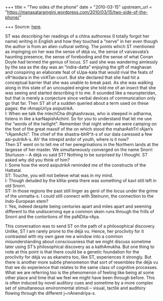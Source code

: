 +++
title = "Two sides of the phone"
date = "2010-03-15"
upstream_url = "https://manasataramgini.wordpress.com/2010/03/15/two-side-of-the-phone/"

+++
Source: [here](https://manasataramgini.wordpress.com/2010/03/15/two-side-of-the-phone/).

ST was describing her readings of a chIna authoress (I totally forgot
her name) writing in English and how they touched a “nerve” in her even
though the author is from an alien cultural setting. The points which ST
mentioned as impinging on her was the sense of déjà vu, the sense of
vaivasvata’s haunting presence, the sense of foreboding and the sense of
what Conan Doyle had termed the genius of locus. ST said she was
wandering aimlessly by the sea as the day was an “indra-datta” enjoying
the gift of maghavan and conspiring an elaborate feat of sUpa-kala that
would rival the feats of vR^ikodara in the virATan court. But she
declared that she had hit a conceptual barrier that she was unable to
break past. As she was walking along in this state of an uncoupled
engine she told me of an insect that she was seeing and started
describing it to me. It sounded like a neuropteridan, but that is merely
a conjecture since verbal devices of communication only go that far.
Then ST all of a sudden queried about a term used on these pages: the
rAmapUrIya asiputrikA.  
I: When we talk the mlechCha dIrghashravas, who is steeped in adharma,
listens in like a karNapishAchinI. So for you to understand that let me
use the “words of the twilight”. Remember that night when we were
camping on the foot of the great massif of the on which stood the
maharAshTrI rAjan’s “rAjamAchi”. The chief of the shastra-bhR^it-s of
our dala caressed a few asi-putrikA-s. Ah’ the intrepid ardor of youth,
where is it now?  
Then ST went on to tell me of her peregrinations in the Northern lands
at the largesse of her master. We simultaneously converged on the name
Snorri Sturluson – A déjà vu said ST? Nothing to be surprised by I
thought. ST asked why did you think of him?  
I: Some how the word asiputrikA reminded me of the constructs of the
Hattatal.  
ST: Touche, you will not believe what was in my mind.  
I: Though deluded by the kIlita-preta there was something of kavI still
left in old Snorri.  
ST: In those regions the past still linger as genii of the locus under
the grime of the unmatta-s. I could still connect with Steinunn, the
connection to the Indo-European stem?  
I: Yes, indeed despite being centuries apart and miles apart and seeming
different to the undiscerning eye a common skein runs through the frills
of Snorri and the contortions of the paNDita-rAya.

This conversation was to send ST on the path of a philosophical
discovery. Unlike, ST I am rarely prone to the déjà vu. Hence, her
proclivity for it contrasted with my own gave me a window into a common
misunderstanding about consciousness that we might discuss sometime
later using ST’s philosophical discovery as a kathAmukha. But one thing
to note at this point is that there could be a genetic foundation for
the proclivity for déjà vu as ekanetra too, like ST, experiences it
strongly. But there is another more subtle phenomenon that sort of
resembles the déjà vu that we do experience that relates to the same
class of cognitive processes. What we are referring too is the
phenomenon of feeling like being at some other place and time that we
feel we might have been through before. This is often induced by novel
auditory cues and sometime by a more complex set of simultaneous
environmental stimuli – visual, tactile and auditory flowing through the
different j\~nAnendriya-s.

